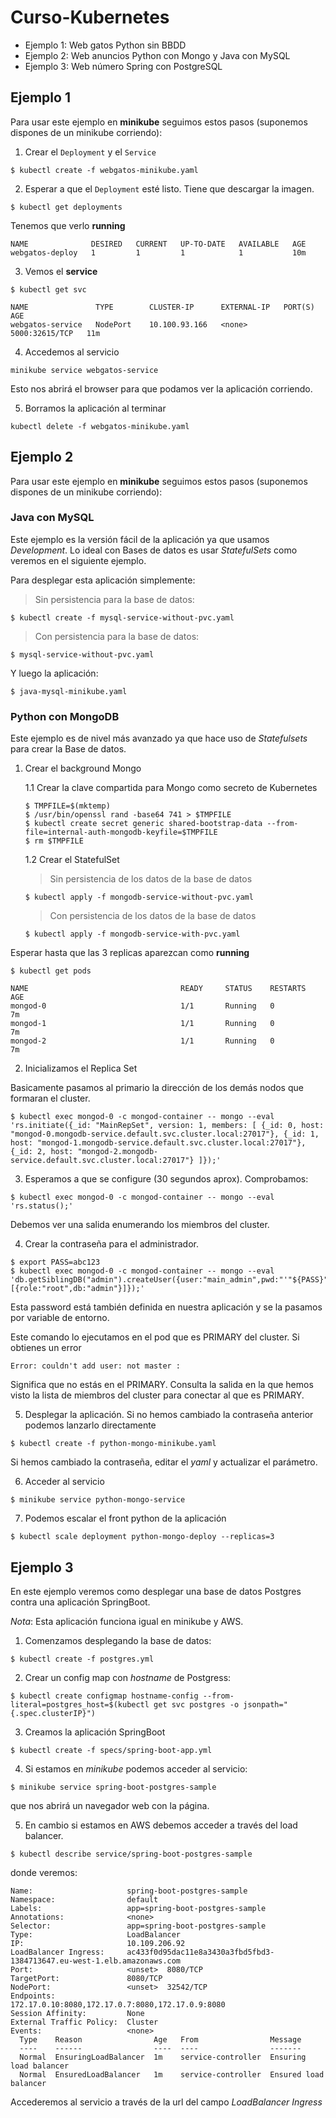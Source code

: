 # Curso-Kubernetes

* Ejemplo 1: Web gatos Python sin BBDD
* Ejemplo 2: Web anuncios Python con Mongo y Java con MySQL
* Ejemplo 3: Web número Spring con PostgreSQL

## Ejemplo 1

Para usar este ejemplo en **minikube** seguimos estos pasos (suponemos dispones de un minikube corriendo):

1. Crear el `Deployment` y el `Service`

`$ kubectl create -f webgatos-minikube.yaml`

2. Esperar a que el `Deployment` esté listo. Tiene que descargar la imagen.

`$ kubectl get deployments`

Tenemos que verlo **running**

```
NAME              DESIRED   CURRENT   UP-TO-DATE   AVAILABLE   AGE
webgatos-deploy   1         1         1            1           10m
```

3. Vemos el **service**

`$ kubectl get svc`

```
NAME               TYPE        CLUSTER-IP      EXTERNAL-IP   PORT(S)          AGE
webgatos-service   NodePort    10.100.93.166   <none>        5000:32615/TCP   11m
```

4. Accedemos al servicio

`minikube service webgatos-service`

Esto nos abrirá el browser para que podamos ver la aplicación corriendo.

5. Borramos la aplicación al terminar

`kubectl delete -f webgatos-minikube.yaml`

## Ejemplo 2

Para usar este ejemplo en **minikube** seguimos estos pasos (suponemos dispones de un minikube corriendo):

### Java con MySQL

Este ejemplo es la versión fácil de la aplicación ya que usamos _Development_. Lo ideal con Bases de datos es usar _StatefulSets_ como veremos en el siguiente ejemplo.

Para desplegar esta aplicación simplemente:

> Sin persistencia para la base de datos:

`$ kubectl create -f mysql-service-without-pvc.yaml`

> Con persistencia para la base de datos:

`$ mysql-service-without-pvc.yaml`

Y luego la aplicación:

`$ java-mysql-minikube.yaml`

### Python con MongoDB

Este ejemplo es de nivel más avanzado ya que hace uso de _Statefulsets_ para crear la Base de datos.

1. Crear el background Mongo

	1.1 Crear la clave compartida para Mongo como secreto de Kubernetes

	```
	$ TMPFILE=$(mktemp)
	$ /usr/bin/openssl rand -base64 741 > $TMPFILE
	$ kubectl create secret generic shared-bootstrap-data --from-file=internal-auth-mongodb-keyfile=$TMPFILE
	$ rm $TMPFILE
	```

	1.2 Crear el StatefulSet

	> Sin persistencia de los datos de la base de datos

	`$ kubectl apply -f mongodb-service-without-pvc.yaml`

	> Con persistencia de los datos de la base de datos

	`$ kubectl apply -f mongodb-service-with-pvc.yaml`

Esperar hasta que las 3 replicas aparezcan como **running**

`$ kubectl get pods`

```
NAME                                  READY     STATUS    RESTARTS   AGE       
mongod-0                              1/1       Running   0          7m       
mongod-1                              1/1       Running   0          7m       
mongod-2                              1/1       Running   0          7m       
```

2. Inicializamos el Replica Set

Basicamente pasamos al primario la dirección de los demás nodos que formaran el cluster.

```
$ kubectl exec mongod-0 -c mongod-container -- mongo --eval 'rs.initiate({_id: "MainRepSet", version: 1, members: [ {_id: 0, host: "mongod-0.mongodb-service.default.svc.cluster.local:27017"}, {_id: 1, host: "mongod-1.mongodb-service.default.svc.cluster.local:27017"}, {_id: 2, host: "mongod-2.mongodb-service.default.svc.cluster.local:27017"} ]});'
```

3. Esperamos a que se configure (30 segundos aprox). Comprobamos:

`$ kubectl exec mongod-0 -c mongod-container -- mongo --eval 'rs.status();'`

Debemos ver una salida enumerando los miembros del cluster.

4. Crear la contraseña para el administrador.

```
$ export PASS=abc123
$ kubectl exec mongod-0 -c mongod-container -- mongo --eval 'db.getSiblingDB("admin").createUser({user:"main_admin",pwd:"'"${PASS}"'",roles:[{role:"root",db:"admin"}]});'
```

Esta password está también definida en nuestra aplicación y se la pasamos por variable de entorno.

Este comando lo ejecutamos en el pod que es PRIMARY del cluster. Si obtienes un error 

`Error: couldn't add user: not master :`

Significa que no estás en el PRIMARY. Consulta la salida en la que hemos visto la lista de miembros del cluster para conectar al que es PRIMARY.

5. Desplegar la aplicación. Si no hemos cambiado la contraseña anterior podemos lanzarlo directamente

`$ kubectl create -f python-mongo-minikube.yaml`

Si hemos cambiado la contraseña, editar el _yaml_ y actualizar el parámetro.

6. Acceder al servicio

`$ minikube service python-mongo-service`

7. Podemos escalar el front python de la aplicación

`$ kubectl scale deployment python-mongo-deploy --replicas=3`

## Ejemplo 3

En este ejemplo veremos como desplegar una base de datos Postgres contra una aplicación SpringBoot.

*Nota*: Esta aplicación funciona igual en minikube y AWS.

1. Comenzamos desplegando la base de datos:

`$ kubectl create -f postgres.yml`

2. Crear un config map con _hostname_ de Postgress:

`$ kubectl create configmap hostname-config --from-literal=postgres_host=$(kubectl get svc postgres -o jsonpath="{.spec.clusterIP}")`

3. Creamos la aplicación SpringBoot

`$ kubectl create -f specs/spring-boot-app.yml`

4. Si estamos en *minikube* podemos acceder al servicio:

`$ minikube service spring-boot-postgres-sample`

que nos abrirá un navegador web con la página.

5. En cambio si estamos en AWS debemos acceder a través del load balancer. 

`$ kubectl describe service/spring-boot-postgres-sample`

donde veremos:

```
Name:                     spring-boot-postgres-sample
Namespace:                default
Labels:                   app=spring-boot-postgres-sample
Annotations:              <none>
Selector:                 app=spring-boot-postgres-sample
Type:                     LoadBalancer
IP:                       10.109.206.92
LoadBalancer Ingress:     ac433f0d95dac11e8a3430a3fbd5fbd3-1384713647.eu-west-1.elb.amazonaws.com
Port:                     <unset>  8080/TCP
TargetPort:               8080/TCP
NodePort:                 <unset>  32542/TCP
Endpoints:                172.17.0.10:8080,172.17.0.7:8080,172.17.0.9:8080
Session Affinity:         None
External Traffic Policy:  Cluster
Events:                   <none>
  Type    Reason                Age   From                Message
  ----    ------                ----  ----                -------
  Normal  EnsuringLoadBalancer  1m    service-controller  Ensuring load balancer
  Normal  EnsuredLoadBalancer   1m    service-controller  Ensured load balancer
```

Accederemos al servicio a través de la url del campo _LoadBalancer Ingress_
